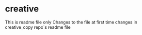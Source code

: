 # creative
This is readme file only
Changes to the file at first time
changes in creative_copy repo`s readme file
